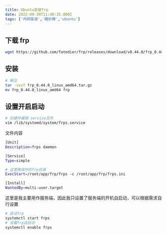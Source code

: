 ```yaml
---
title: Ubuntu安装frp
date: 2022-09-30T11:40:35.000Z
tags: ['内网穿透','瞎折腾','ubuntu']
---
```

  
## 下载 frp

```bash
wget https://github.com/fatedier/frp/releases/download/v0.44.0/frp_0.44.0_linux_amd64.tar.gz
```

## 安装

```bash
# 解压
tar -vxzf frp_0.44.0_linux_amd64.tar.gz
mv frp_0.44.0_linux_amd64 frp
```

## 设置开启启动

```bash
# 创建并编辑 service文件
vim /lib/systemd/system/frps.service
```

文件内容

```bash
[Unit]
Description=frps daemon

[Service]
Type=simple

# 这里换成你的frp目录
ExecStart=/root/app/frp/frps -c /root/app/frp/frps.ini

[Install]
WantedBy=multi-user.target
```

这里是我主要用作服务端，因此我只设置了服务端的开机自启动，可以根据需求自行设置

```bash
# 启动frp
systemctl start frps
# 设置frp自启动
systemctl enable frps
```